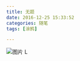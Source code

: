 ```yaml
---
title: 无题
date: 2016-12-25 15:33:52
categories: 随笔
tags: [涂鸦]

---
```

![图片](emFxZ2VTanAxTWJGNWFLUk9kQVNLYUw4K2NmMkh3Z1k3RVI1YVc2M3d4QUJVcGtoNGJaN3hBPT0.jpg?imageView&thumbnail=164y164&enlarge=1&quality=90&type=jpg)
L